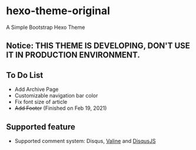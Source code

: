 # hexo-theme-original
A Simple Bootstrap Hexo Theme

## Notice: THIS THEME IS DEVELOPING, DON'T USE IT IN PRODUCTION ENVIRONMENT.

## To Do List
+ Add Archive Page
+ Customizable navigation bar color 
+ Fix font size of article
+ ~~Add Footer~~ (Finished on Feb 19, 2021)



## Supported feature
+ Supported comment system: Disqus, [Valine](https://github.com/xCss/Valine) and [DisqusJS](https://github.com/SukkaW/DisqusJS)